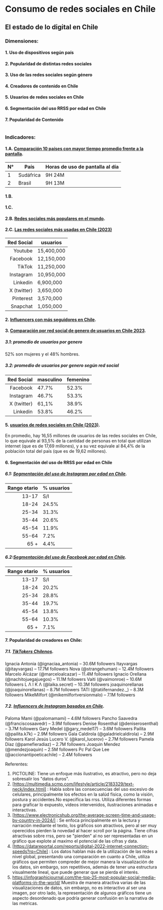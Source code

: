 # Consumo de redes sociales en Chile
## El estado de lo digital en Chile
### Dimensiones:
#### 1. Uso de dispositivos según país
#### 2. Popularidad de distintas redes sociales
#### 3. Uso de las redes sociales según género
#### 4. Creadores de contenido en Chile
#### 5. Usuarios de redes sociales en Chile
#### 6. Segmentación del uso RRSS por edad en Chile
#### 7. Popularidad de Contenido
#
### Indicadores:
#### 1.A. [Comparación 10 países con mayor tiempo promedio frente a la pantalla](https://www.electronicshub.org/the-average-screen-time-and-usage-by-country-in-2024/).
|N°|País|Horas de uso de pantalla al día|
|--|----|-------------------------------|
|1 |Sudáfrica|9H 24M|
|2 |Brasil|9H 13M |
#### 1.B.
#### 1.C.
#### 2.B. [Redes sociales más populares en el mundo](https://www.semrush.com/blog/most-popular-social-media-platforms/#the-most-popular-social-media-platforms-worldwide).
#### 2.C. [Las redes sociales más usadas en Chile (2023)](https://ce.entel.cl/articulos/las-redes-sociales-en-chile/?utm_term=&utm_campaign=AO+-+COE+-+Branding+-+GGEE&utm_source=adwords&utm_medium=ppc&hsa_acc=1140987309&hsa_cam=12506884035&hsa_grp=146100801496&hsa_ad=646611157132&hsa_src=g&hsa_tgt=dsa-2149377272291&hsa_kw=&hsa_mt=&hsa_net=adwords&hsa_ver=3&gad_source=1&gclid=CjwKCAjwmYCzBhA6EiwAxFwfgJ5itaM3GuQyxKq6hYi3E775IDartIKFTa12g6Sb8DeNnKuzT6GgzRoCtggQAvD_BwE#:~:text=Dicho%20esto%2C%20las,1%2C05%20millones%20de%20usuarios.)
| Red Social | usuarios         |
|-----------:|------------------|
|Youtube     | 15,400,000       | 
|Facebook    | 12,150,000       |
|TikTok      | 11,250,000       |
|Instagram   | 10,950,000       | 
|Linkedin    |  6,900,000       |
|X (twitter) |  3,650,000       | 
|Pinterest   |  3,570,000       |
|Snapchat    |  1,050,000       |

#### 2. [Influencers con más seguidores en Chile](https://www.tiendanube.com/cl/blog/influencers-chilenos/).
#### 3. [Comparación por red social de genero de usuarios en Chile 2023](https://www.way2net.com/2023/09/estadisticas-de-redes-sociales-en-chile-2023/).
##### 3.1: promedio de usuarios por genero
52% son mujeres y el 48% hombres.
##### 3.2: promedio de usuarios por genero según red social
| Red Social | masculino | femenino |
|-----------:|-----------|----------|
|Facebook    | 47.7%     | 52.3%    |
|Instagram   | 46.7%     | 53.3%    |
|X (twitter) | 61,1%     | 38.9%    |
|Linkedin    | 53.8%     | 46.2%    |


#### 5. [usuarios de redes sociales en Chile (2023)](https://ce.entel.cl/articulos/las-redes-sociales-en-chile/?utm_term=&utm_campaign=AO+-+COE+-+Branding+-+GGEE&utm_source=adwords&utm_medium=ppc&hsa_acc=1140987309&hsa_cam=12506884035&hsa_grp=146100801496&hsa_ad=646611157132&hsa_src=g&hsa_tgt=dsa-2149377272291&hsa_kw=&hsa_mt=&hsa_net=adwords&hsa_ver=3&gad_source=1&gclid=CjwKCAjwmYCzBhA6EiwAxFwfgJ5itaM3GuQyxKq6hYi3E775IDartIKFTa12g6Sb8DeNnKuzT6GgzRoCtggQAvD_BwE#:~:text=En%20promedio%2C%20hay%2016%2C55%20millones%20de%20usuarios%20de%20las%20redes%20sociales%20en%20Chile%2C%20lo%20que%20equivale%20al%2093%2C5%25%20de%20la%20cantidad%20de%20personas%20en%20total%20que%20utilizan%20internet%20(que%20es%20de%2017%2C69%20millones)%2C%20y%20a%20su%20vez%20equivale%20al%2084%2C4%25%20de%20la%20poblaci%C3%B3n%20total%20del%20pa%C3%ADs%20(que%20es%20de%2019%2C62%20millones).).
En promedio, hay 16,55 millones de usuarios de las redes sociales en Chile, lo que equivale al 93,5% de la cantidad de personas en total que utilizan internet (que es de 17,69 millones), y a su vez equivale al 84,4% de la población total del país (que es de 19,62 millones).
#### 6. Segmentación del uso de RRSS por edad en Chile
##### 6.1: [Segmentación del uso de Instagram por edad en Chile](https://napoleoncat.com/stats/instagram-users-in-chile/2024/05/).
| Rango etario | % usuarios |
|-------------:|------------|
| 13-17        |  S/I       | 
| 18-24        | 24.5%      |
| 25-34        | 31.3%      |
| 35-44        | 20.6%      | 
| 45-54        | 11.9%      |
| 55-64        |  7.2%      | 
| 65 +         |  4.4%      |

##### 6.2:[Segmentación del uso de Facebook por edad en Chile](https://napoleoncat.com/stats/facebook-users-in-chile/2024/04/).
| Rango etario | % usuarios |
|-------------:|------------|
| 13-17        |  S/I       | 
| 18-24        | 20.2%      |
| 25-34        | 28.8%      |
| 35-44        | 19.7%      | 
| 45-54        | 13.8%      |
| 55-64        | 10.3%      | 
| 65 +         |  7.1%      |

#### 7. Popularidad de creadores en Chile:
##### 7.1. [TikTokers Chilenos](https://promoty.io/influencers-in-chile/).
Ignacia Antonia (@ignaciaa_antonia) – 30.6M followers
Itayvargas (@itayvargas) – 17.7M followers
Nova (@strangehuman) – 12.4M followers
Marcelo Alcázar (@marceloalcazar) – 11.4M followers
Ignacio Orellana (@nachitojuegajuegos) – 11.1M followers
Vaiti (@vaimonroe) – 10.6M followers
L Λ I K Λ (@laika.secret) – 10.3M followers
joaquinorellanas (@joaquinorellanas) – 8.7M followers
TATI (@tatiifernandez._) – 8.3M followers
MikeMilfort (@mikemilfortversionmalo) – 7.1M followers

##### 7.2. [Influencers de Instagram basados en Chile](https://promoty.io/influencers-in-chile/).
Paloma Mami (@palomamami) – 4.6M followers
Pancho Saavedra (@franciscosaavedr) – 3.9M followers
Denise Rosenthal (@deniserosenthal) – 3.7M followers
Gary Medel (@gary_medel17) – 3.6M followers
Pailita (@pailita.k7k) – 2.9M followers
Gala Caldirola (@galadrielcaldirola) – 2.9M followers
Karol Jesús Lucero V. (@karol_lucerov) – 2.7M followers
Pamela Díaz (@pamefieradiaz) – 2.7M followers
Joaquin Mendez (@mendezjoaquin) – 2.5M followers
P*c* Pal Que Lee (@accionantipoeticachile) – 2.4M followers


Referentes:
1. PICTOLINE:
   Tiene un enfoque más ilustrativo, es atractivo, pero no deja sobresalir los "datos duros".
2. [https://multimedia.scmp.com/lifestyle/article/2183329/text-neck/index.html] :
   Habla sobre las consecuencias del uso excesivo de celulares, principalmente los efectos en la salúd física, como la visión, postura y accidentes.No especifica las rrss.
   Utiliza diferentes formas para graficar lo expuesto, videos intervenidos, ilustraciones animadas e interactivas.
3. [https://www.electronicshub.org/the-average-screen-time-and-usage-by-country-in-2024/] :
   Se enfoca principalmente en la lectura y narración mediante el texto, los gráficos son atractivos, pero al ser muy operecidos pierden la novedad al hacer scroll por la página. Tiene cifras atractivas sobre rrss, pero se "pierden" al no ser representadas en un gráfico que explote al maximo el potencial de las cifras y data.
4. [https://datareportal.com/reports/digital-2022-internet-connection-speeds?rq=Chile] :
   Los datos hablan más de la utilización de las redes a nivel global, presentando una comparación en cuanto a Chile, utiliza gráficos que permiten compreder de mejor manera la visualización de los datos, sin embargo, son repetitivos, además de tener una estructura visualmente lineal, que puede generar que se pierda el interés.
5. https://infographicjournal.com/the-top-25-most-popular-social-media-platforms-in-the-world/
   Muestra de manera atractiva varias de las visualizaciones de datos, sin embargo, no es interactivo al ser una imagen, por otro lado, la representación de algunos gráficos tiene un aspecto desordenado que podría generar confusión en la narrativa de las metricas.
